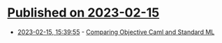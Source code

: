 # [Published on 2023-02-15](index.md)

* [2023-02-15, 15:39:55](https://news.ycombinator.com/item?id=34805229) - [Comparing Objective Caml and Standard ML](http://adam.chlipala.net/mlcomp/)
